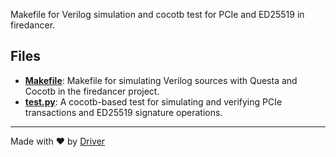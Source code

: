 <!--------------------------------------------------------------------------------->
<!-- IMPORTANT: This file is auto-generated by Driver (https://driver.ai). -------->
<!-- Manual edits may be overwritten on future commits. --------------------------->
<!--------------------------------------------------------------------------------->

Makefile for Verilog simulation and cocotb test for PCIe and ED25519 in firedancer.


## Files
- **[Makefile](Makefile.md)**: Makefile for simulating Verilog sources with Questa and Cocotb in the firedancer project.
- **[test.py](test.py.md)**: A cocotb-based test for simulating and verifying PCIe transactions and ED25519 signature operations.

---
Made with ❤️ by [Driver](https://www.driver.ai/)